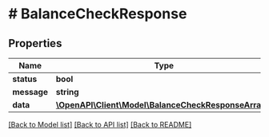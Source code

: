 # # BalanceCheckResponse

## Properties

Name | Type | Description | Notes
------------ | ------------- | ------------- | -------------
**status** | **bool** |  |
**message** | **string** |  |
**data** | [**\OpenAPI\Client\Model\BalanceCheckResponseArray[]**](BalanceCheckResponseArray.md) |  |

[[Back to Model list]](../../README.md#models) [[Back to API list]](../../README.md#endpoints) [[Back to README]](../../README.md)
